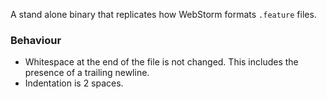 A stand alone binary that replicates how WebStorm formats `.feature` files.

### Behaviour

- Whitespace at the end of the file is not changed. This includes the presence of a trailing newline.
- Indentation is 2 spaces.
